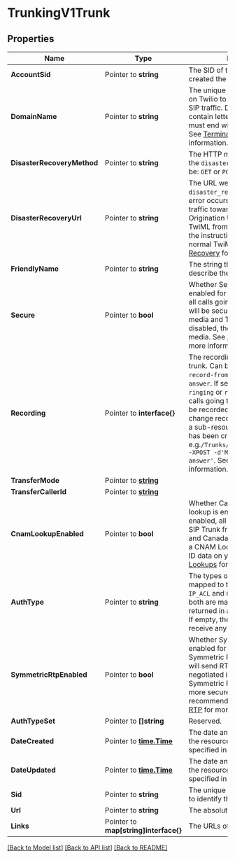 # TrunkingV1Trunk

## Properties

Name | Type | Description | Notes
------------ | ------------- | ------------- | -------------
**AccountSid** | Pointer to **string** | The SID of the [Account](https://www.twilio.com/docs/iam/api/account) that created the Trunk resource. |
**DomainName** | Pointer to **string** | The unique address you reserve on Twilio to which you route your SIP traffic. Domain names can contain letters, digits, and `-` and must end with `pstn.twilio.com`. See [Termination Settings](https://www.twilio.com/docs/sip-trunking#termination) for more information. |
**DisasterRecoveryMethod** | Pointer to **string** | The HTTP method we use to call the `disaster_recovery_url`. Can be: `GET` or `POST`. |
**DisasterRecoveryUrl** | Pointer to **string** | The URL we call using the `disaster_recovery_method` if an error occurs while sending SIP traffic towards the configured Origination URL. We retrieve TwiML from this URL and execute the instructions like any other normal TwiML call. See [Disaster Recovery](https://www.twilio.com/docs/sip-trunking#disaster-recovery) for more information. |
**FriendlyName** | Pointer to **string** | The string that you assigned to describe the resource. |
**Secure** | Pointer to **bool** | Whether Secure Trunking is enabled for the trunk. If enabled, all calls going through the trunk will be secure using SRTP for media and TLS for signaling. If disabled, then RTP will be used for media. See [Secure Trunking](https://www.twilio.com/docs/sip-trunking#securetrunking) for more information. |
**Recording** | Pointer to **interface{}** | The recording settings for the trunk. Can be: `do-not-record`, `record-from-ringing`, `record-from-answer`. If set to `record-from-ringing` or `record-from-answer`, all calls going through the trunk will be recorded. The only way to change recording parameters is on a sub-resource of a Trunk after it has been created. e.g.`/Trunks/[Trunk_SID]/Recording -XPOST -d'Mode=record-from-answer'`. See [Recording](https://www.twilio.com/docs/sip-trunking#recording) for more information. |
**TransferMode** | Pointer to [**string**](TrunkEnumTransferSetting.md) |  |
**TransferCallerId** | Pointer to [**string**](TrunkEnumTransferCallerId.md) |  |
**CnamLookupEnabled** | Pointer to **bool** | Whether Caller ID Name (CNAM) lookup is enabled for the trunk. If enabled, all inbound calls to the SIP Trunk from the United States and Canada automatically perform a CNAM Lookup and display Caller ID data on your phone. See [CNAM Lookups](https://www.twilio.com/docs/sip-trunking#CNAM) for more information. |
**AuthType** | Pointer to **string** | The types of authentication mapped to the domain. Can be: `IP_ACL` and `CREDENTIAL_LIST`. If both are mapped, the values are returned in a comma delimited list. If empty, the domain will not receive any traffic. |
**SymmetricRtpEnabled** | Pointer to **bool** | Whether Symmetric RTP is enabled for the trunk. When Symmetric RTP is disabled, Twilio will send RTP to the destination negotiated in the SDP. Disabling Symmetric RTP is considered to be more secure and therefore recommended. See [Symmetric RTP](https://www.twilio.com/docs/sip-trunking#symmetric-rtp) for more information. |
**AuthTypeSet** | Pointer to **[]string** | Reserved. |
**DateCreated** | Pointer to [**time.Time**](time.Time.md) | The date and time in GMT when the resource was created specified in [RFC 2822](https://www.ietf.org/rfc/rfc2822.txt) format. |
**DateUpdated** | Pointer to [**time.Time**](time.Time.md) | The date and time in GMT when the resource was last updated specified in [RFC 2822](https://www.ietf.org/rfc/rfc2822.txt) format. |
**Sid** | Pointer to **string** | The unique string that we created to identify the Trunk resource. |
**Url** | Pointer to **string** | The absolute URL of the resource. |
**Links** | Pointer to **map[string]interface{}** | The URLs of related resources. |

[[Back to Model list]](../README.md#documentation-for-models) [[Back to API list]](../README.md#documentation-for-api-endpoints) [[Back to README]](../README.md)


